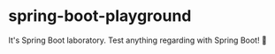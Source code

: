 # spring-boot-playground

It's Spring Boot laboratory. Test anything regarding with Spring Boot! 🧪  